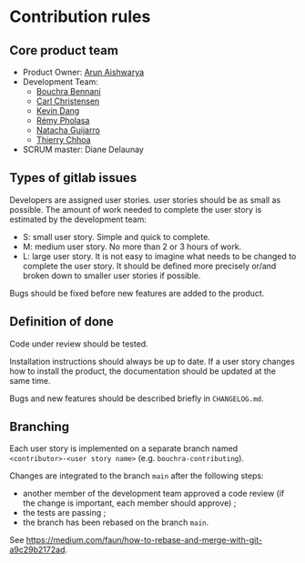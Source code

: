 # Contribution rules

## Core product team

* Product Owner: [Arun Aishwarya](https://gaufre.informatique.univ-paris-diderot.fr/poca-a)
* Development Team:
  * [Bouchra Bennani](https://gaufre.informatique.univ-paris-diderot.fr/poca-b)
  * [Carl Christensen](https://gaufre.informatique.univ-paris-diderot.fr/poca-c)
  * [Kevin Dang](https://gaufre.informatique.univ-paris-diderot.fr/dang)
  * [Rémy Pholasa](https://gaufre.informatique.univ-paris-diderot.fr/pholasa)
  * [Natacha Guijarro](https://gaufre.informatique.univ-paris-diderot.fr/guijarro)
  * [Thierry Chhoa](https://gaufre.informatique.univ-paris-diderot.fr/chhoa)
* SCRUM master: Diane Delaunay

## Types of gitlab issues

Developers are assigned user stories. user stories should be as small as possible. The amount of work needed to complete the user story is estimated by the development team:

* S: small user story. Simple and quick to complete.
* M: medium user story. No more than 2 or 3 hours of work.
* L: large user story. It is not easy to imagine what needs to be changed to complete the user story. It should be defined more precisely or/and broken down to smaller user stories if possible.

Bugs should be fixed before new features are added to the product.

## Definition of done

Code under review should be tested.

Installation instructions should always be up to date. If a user story changes how to install the product, the documentation should be updated at the same time.

Bugs and new features should be described briefly in `CHANGELOG.md`.

## Branching

Each user story is implemented on a separate branch named `<contributor>-<user story name>` (e.g. `bouchra-contributing`).

Changes are integrated to the branch `main` after the following steps:

* another member of the development team approved a code review (if the change is important, each member should approve) ;
* the tests are passing ;
* the branch has been rebased on the branch `main`.

See https://medium.com/faun/how-to-rebase-and-merge-with-git-a9c29b2172ad.

